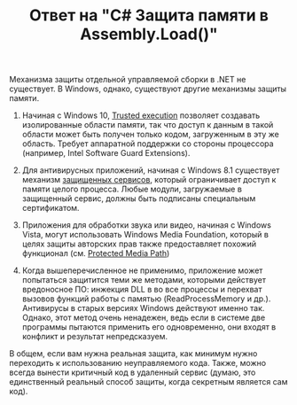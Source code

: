 ﻿---
title: "Ответ на \"C# Защита памяти в Assembly.Load()\""
se.owner.user_id: 240512
se.owner.display_name: "MSDN.WhiteKnight"
se.owner.link: "https://ru.stackoverflow.com/users/240512/msdn-whiteknight"
se.answer_id: 913477
se.question_id: 913286
se.post_type: answer
se.score: 1
se.is_accepted: True
---
<p>Механизма защиты отдельной управляемой сборки в .NET не существует. В Windows, однако, существуют другие механизмы защиты памяти.</p>

<ol>
<li><p>Начиная с Windows 10, <a href="https://docs.microsoft.com/en-us/windows/desktop/memory/trusted-execution" rel="nofollow noreferrer">Trusted execution</a> позволяет создавать изолированные области памяти, так что доступ к данным в такой области может быть получен только кодом, загруженным в эту же область. Требует аппаратной поддержки со стороны процессора (например, Intel Software Guard Extensions).</p></li>
<li><p>Для антивирусных приложений, начиная с Windows 8.1 существует механизм <a href="https://docs.microsoft.com/en-us/windows/desktop/services/protecting-anti-malware-services-" rel="nofollow noreferrer">защищенных сервисов</a>, который ограничивает доступ к памяти целого процесса. Любые модули, загружаемые в защищенный сервис, должны быть подписаны специальным сертификатом.</p></li>
<li><p>Приложения для обработки звука или видео, начиная с Windows Vista, могут использовать Windows Media Foundation, который в целях защиты авторских прав также предоставляет похожий функционал (см. <a href="https://docs.microsoft.com/en-us/windows/desktop/medfound/protected-media-path" rel="nofollow noreferrer">Protected Media Path</a>)</p></li>
<li><p>Когда вышеперечисленное не применимо, приложение может попытаться защитится теми же методами, которыми действует вредоносное ПО: инжекция DLL в во все процессы и перехват вызовов функций работы с памятью (ReadProcessMemory и др.). Антивирусы в старых версиях Windows действуют именно так. Однако, этот метод очень ненадежен, ведь если в системе две программы пытаются применить его одновременно, они входят в конфликт и результат непредсказуем.</p></li>
</ol>

<p>В общем, если вам нужна реальная защита, как минимум нужно переходить к использованию неуправляемого кода. Также, можно всегда вынести критичный код в удаленный сервис (думаю, это единственный реальный способ защиты, когда секретным является сам код).</p>
